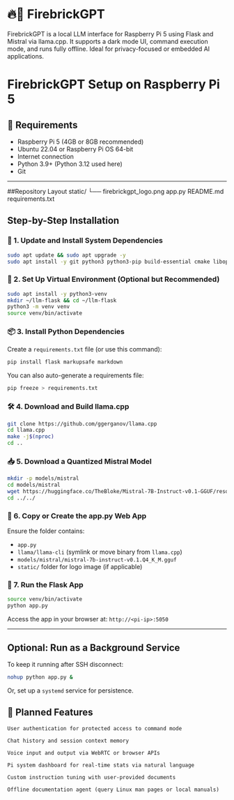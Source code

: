 # 🔥🧱 FirebrickGPT
FirebrickGPT is a local LLM interface for Raspberry Pi 5 using Flask and Mistral via llama.cpp. It supports a dark mode UI, command execution mode, and runs fully offline. Ideal for privacy-focused or embedded AI applications.

# FirebrickGPT Setup on Raspberry Pi 5

## 🔧 Requirements
- Raspberry Pi 5 (4GB or 8GB recommended)
- Ubuntu 22.04 or Raspberry Pi OS 64-bit
- Internet connection
- Python 3.9+ (Python 3.12 used here)
- Git

---

##Repository Layout
static/
    └── firebrickgpt_logo.png
app.py
README.md
requirements.txt

## Step-by-Step Installation

### 🔧 1. Update and Install System Dependencies
```bash
sudo apt update && sudo apt upgrade -y
sudo apt install -y git python3 python3-pip build-essential cmake libopenblas-dev libomp-dev
```

### 🧪 2. Set Up Virtual Environment (Optional but Recommended)
```bash
sudo apt install -y python3-venv
mkdir ~/llm-flask && cd ~/llm-flask
python3 -m venv venv
source venv/bin/activate
```

### 📦 3. Install Python Dependencies
Create a `requirements.txt` file (or use this command):
```bash
pip install flask markupsafe markdown
```

You can also auto-generate a requirements file:
```bash
pip freeze > requirements.txt
```

### 🛠️  4. Download and Build llama.cpp
```bash
git clone https://github.com/ggerganov/llama.cpp
cd llama.cpp
make -j$(nproc)
cd ..
```

### 📥 5. Download a Quantized Mistral Model
```bash
mkdir -p models/mistral
cd models/mistral
wget https://huggingface.co/TheBloke/Mistral-7B-Instruct-v0.1-GGUF/resolve/main/mistral-7b-instruct-v0.1.Q4_K_M.gguf
cd ../../
```

### 📄 6. Copy or Create the app.py Web App
Ensure the folder contains:
- `app.py`
- `llama/llama-cli` (symlink or move binary from `llama.cpp`)
- `models/mistral/mistral-7b-instruct-v0.1.Q4_K_M.gguf`
- `static/` folder for logo image (if applicable)

### 🚀 7. Run the Flask App
```bash
source venv/bin/activate
python app.py
```

Access the app in your browser at:
`http://<pi-ip>:5050`

---

## Optional: Run as a Background Service
To keep it running after SSH disconnect:
```bash
nohup python app.py &
```
Or, set up a `systemd` service for persistence.

## 🧭 Planned Features

    User authentication for protected access to command mode

    Chat history and session context memory

    Voice input and output via WebRTC or browser APIs

    Pi system dashboard for real-time stats via natural language

    Custom instruction tuning with user-provided documents

    Offline documentation agent (query Linux man pages or local manuals)
